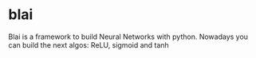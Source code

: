 # blai
Blai is a framework to build Neural Networks with python.
Nowadays you can build the next algos: ReLU, sigmoid and tanh
